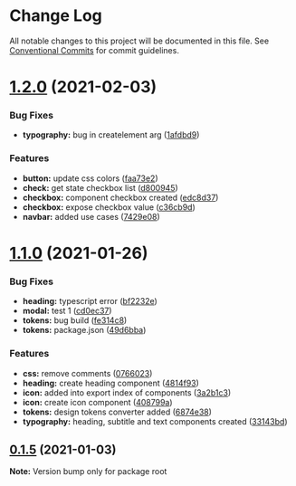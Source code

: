 # Change Log

All notable changes to this project will be documented in this file.
See [Conventional Commits](https://conventionalcommits.org) for commit guidelines.

# [1.2.0](https://github.com/daniseguraf/react-components-library/compare/v1.1.0...v1.2.0) (2021-02-03)


### Bug Fixes

* **typography:** bug in createlement arg ([1afdbd9](https://github.com/daniseguraf/react-components-library/commit/1afdbd9bf8251a7b4197ad29c631b7543dc781ca))


### Features

* **button:** update css colors ([faa73e2](https://github.com/daniseguraf/react-components-library/commit/faa73e2ad999e3bdb44075db1310a51d720cc09c))
* **check:** get state checkbox list ([d800945](https://github.com/daniseguraf/react-components-library/commit/d800945d6fbcfcc804cedf500f2219f9b17d8f69))
* **checkbox:** component checkbox created ([edc8d37](https://github.com/daniseguraf/react-components-library/commit/edc8d37b479eed069a2fb98d03c9c3501fdc978b))
* **checkbox:** expose checkbox value ([c36cb9d](https://github.com/daniseguraf/react-components-library/commit/c36cb9dc7add03dbcac13d6d5143df2791278825))
* **navbar:** added use cases ([7429e08](https://github.com/daniseguraf/react-components-library/commit/7429e082ccb9192c9593c6d88cfdae3625a46ef4))





# [1.1.0](https://github.com/daniseguraf/react-components-library/compare/v0.1.5...v1.1.0) (2021-01-26)


### Bug Fixes

* **heading:** typescript error ([bf2232e](https://github.com/daniseguraf/react-components-library/commit/bf2232e69a4eb6d0ed0387bbbf58b4f2f845b262))
* **modal:** test 1 ([cd0ec37](https://github.com/daniseguraf/react-components-library/commit/cd0ec37321ffcab59a0427d3b18cd2c4df04a46d))
* **tokens:** bug build ([fe314c8](https://github.com/daniseguraf/react-components-library/commit/fe314c8c91b632ba3d610edefb486b9d01261c67))
* **tokens:** package.json ([49d6bba](https://github.com/daniseguraf/react-components-library/commit/49d6bba3763ce4b33ed9dcc74b4ce5382b09123b))


### Features

* **css:** remove comments ([0766023](https://github.com/daniseguraf/react-components-library/commit/0766023ed7f8f535a4aa5751aa851245f585611e))
* **heading:** create heading component ([4814f93](https://github.com/daniseguraf/react-components-library/commit/4814f939dd9817ca97cdb70f63aa821f07c5d750))
* **icon:** added into export index of components ([3a2b1c3](https://github.com/daniseguraf/react-components-library/commit/3a2b1c307cbb5ddd3e9d11147d20faa1f274e89e))
* **icon:** create icon component ([408799a](https://github.com/daniseguraf/react-components-library/commit/408799afc657347117a728e5658727f4e7f8856b))
* **tokens:** design tokens converter added ([6874e38](https://github.com/daniseguraf/react-components-library/commit/6874e38462348f83dd10acc12c0bd5a25610c123))
* **typography:** heading, subtitle and text components created ([33143bd](https://github.com/daniseguraf/react-components-library/commit/33143bd5ac34a2dd34c70aa450f996e85e791c2a))





## [0.1.5](https://github.com/daniseguraf/react-components-library/compare/v0.1.4...v0.1.5) (2021-01-03)

**Note:** Version bump only for package root
